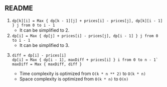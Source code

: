 ## README

1. `dp[k][i] = Max { dp[k - 1][j] + prices[i] - prices[j], dp[k][i - 1] } j from 0 to i - 1`
   - It can be simplified to 2.
2. `dp[i] = Max { dp[j] + prices[i] - prices[j], dp[i - 1] } j from 0 to i - 1`
   - It can be simplified to 3.
3. ```
   diff = dp[i] - prices[i]
   dp[i] = Max { dp[i - 1], maxDiff + prices[i] } i from 0 to n - 1`
   maxDiff = Max { maxDiff, diff }
   ```
   - Time complexity is optimized from `O(k * n ** 2)` to `O(k * n)`
   - Space complexity is optimized from `O(k * n)` to `O(n)`
